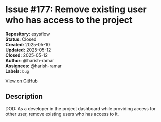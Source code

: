 # Issue #177: Remove existing user who has access to the project

**Repository:** esysflow  
**Status:** Closed  
**Created:** 2025-05-10  
**Updated:** 2025-05-12  
**Closed:** 2025-05-12  
**Author:** @harish-ramar  
**Assignees:** @harish-ramar  
**Labels:** `bug`  

[View on GitHub](https://github.com/Simtestlab/esysflow/issues/177)

## Description

DOD: As a developer in the project dashboard while providing access for other user, remove existing users who has access to it.